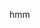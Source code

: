 hmm

<!-- ![image](https://github.com/redhathacker/redhathacker/blob/master/dino.gif) -->
<!-- ![image](https://github.com/redhathacker/redhathacker/blob/master/NmhO.gif) -->

<!--
<p align="center">
  <img width="800" src="https://github.com/redhathacker/redhathacker/blob/master/NmhO.gif">
</p>
 -->
